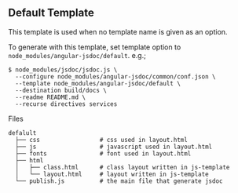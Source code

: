 Default Template
----------------

  This template is used when no template name is given as an option.

  To generate with this template, set template option to `node_modules/angular-jsdoc/default`. e.g.;

    $ node_modules/jsdoc/jsdoc.js \
      --configure node_modules/angular-jsdoc/common/conf.json \
      --template node_modules/angular-jsdoc/default \
      --destination build/docs \
      --readme README.md \
      --recurse directives services

  Files

    defalult
      ├── css                 # css used in layout.html
      ├── js                  # javascript used in layout.html
      ├── fonts               # font used in layout.html
      ├── html
      │   ├── class.html      # class layout written in js-template
      │   └── layout.html     # layout written in js-template
      └── publish.js          # the main file that generate jsdoc

